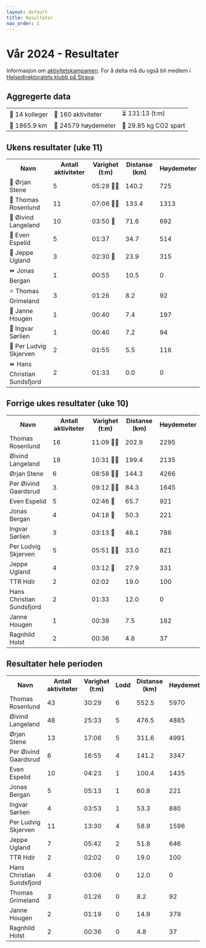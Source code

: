 ```yaml
---
layout: default
title: Resultater
nav_order: 1
---
```


# Vår 2024 - Resultater

Informasjon om [aktivitetskampanjen](docs/info.md). For å delta må du også bli medlem i [Helsedirektoratets klubb på Strava](https://www.strava.com/clubs/754665).

<div class="tile-aggregated" id="aggregerte_data">
    <h2>Aggregerte data</h2>
    <table class='table-aggregated'><tr><td>👥 14 kolleger</td><td>🏁 160 aktiviteter</td><td>⏳ 131:13 (t:m)</td></tr><tr><td>📏 1865.9 km</td><td>🧗 24579 høydemeter</td><td>🌱 29.85 kg CO2 spart</td></tr></table>
</div>
<div class="tile" id="ukens_resultater">
    <h2>Ukens resultater (uke 11)</h2>
    <table class='table'><tr><th>Navn</th><th>Antall aktiviteter</th><th>Varighet (t:m)</th><th>Distanse (km)</th><th>Høydemeter</th></tr><tr><td>🔺 Ørjan Stene</td><td>5</td><td>05:28 🎫🎫</td><td>140.2</td><td>725</td></tr><tr><td>🔻 Thomas Rosenlund</td><td>11</td><td>07:06 🎫🎫</td><td>133.4</td><td>1313</td></tr><tr><td>🔻 Øivind Langeland</td><td>10</td><td>03:50 🎫</td><td>71.6</td><td>692</td></tr><tr><td>🔺 Even Espelid</td><td>5</td><td>01:37 </td><td>34.7</td><td>514</td></tr><tr><td>🔺 Jeppe Ugland</td><td>3</td><td>02:30 🎫</td><td>23.9</td><td>315</td></tr><tr><td>⏩ Jonas Bergan</td><td>1</td><td>00:55 </td><td>10.5</td><td>0</td></tr><tr><td>⭐ Thomas Grimeland</td><td>3</td><td>01:26 </td><td>8.2</td><td>92</td></tr><tr><td>🔺 Janne Hougen</td><td>1</td><td>00:40 </td><td>7.4</td><td>197</td></tr><tr><td>🔻 Ingvar Sørlien</td><td>1</td><td>00:40 </td><td>7.2</td><td>94</td></tr><tr><td>🔻 Per Ludvig Skjerven</td><td>2</td><td>01:55 </td><td>5.5</td><td>116</td></tr><tr><td>⏩ Hans Christian Sundsfjord</td><td>2</td><td>01:33 </td><td>0.0</td><td>0</td></tr></table>
</div>
<div class="tile" id="forrige_ukes_resultater">
    <h2>Forrige ukes resultater (uke 10)</h2>
    <table class='table'><tr><th>Navn</th><th>Antall aktiviteter</th><th>Varighet (t:m)</th><th>Distanse (km)</th><th>Høydemeter</th></tr><tr><td>Thomas Rosenlund</td><td>16</td><td>11:09 🎫🎫</td><td>202.9</td><td>2295</td></tr><tr><td>Øivind Langeland</td><td>18</td><td>10:31 🎫🎫</td><td>199.4</td><td>2135</td></tr><tr><td>Ørjan Stene</td><td>6</td><td>08:58 🎫🎫</td><td>144.3</td><td>4266</td></tr><tr><td>Per Øivind Gaardsrud</td><td>3</td><td>09:12 🎫🎫</td><td>84.3</td><td>1645</td></tr><tr><td>Even Espelid</td><td>5</td><td>02:46 🎫</td><td>65.7</td><td>921</td></tr><tr><td>Jonas Bergan</td><td>4</td><td>04:18 🎫</td><td>50.3</td><td>221</td></tr><tr><td>Ingvar Sørlien</td><td>3</td><td>03:13 🎫</td><td>46.1</td><td>786</td></tr><tr><td>Per Ludvig Skjerven</td><td>5</td><td>05:51 🎫🎫</td><td>33.0</td><td>821</td></tr><tr><td>Jeppe Ugland</td><td>4</td><td>03:12 🎫</td><td>27.9</td><td>331</td></tr><tr><td>TTR Hdir</td><td>2</td><td>02:02 </td><td>19.0</td><td>100</td></tr><tr><td>Hans Christian Sundsfjord</td><td>2</td><td>01:33 </td><td>12.0</td><td>0</td></tr><tr><td>Janne Hougen</td><td>1</td><td>00:39 </td><td>7.5</td><td>182</td></tr><tr><td>Ragnhild Holst</td><td>2</td><td>00:36 </td><td>4.8</td><td>37</td></tr></table>
</div>
<div class="tile" id="resultater_hele_perioden">
    <h2>Resultater hele perioden</h2>
    <table class='table'><tr><th>Navn</th><th>Antall aktiviteter</th><th>Varighet (t:m)</th><th>Lodd</th><th>Distanse (km)</th><th>Høydemeter</th></tr><tr><td>Thomas Rosenlund</td><td>43</td><td>30:29</td><td>6</td><td>552.5</td><td>5970</td></tr><tr><td>Øivind Langeland</td><td>48</td><td>25:33</td><td>5</td><td>476.5</td><td>4885</td></tr><tr><td>Ørjan Stene</td><td>13</td><td>17:06</td><td>5</td><td>311.6</td><td>4991</td></tr><tr><td>Per Øivind Gaardsrud</td><td>6</td><td>16:55</td><td>4</td><td>141.2</td><td>3347</td></tr><tr><td>Even Espelid</td><td>10</td><td>04:23</td><td>1</td><td>100.4</td><td>1435</td></tr><tr><td>Jonas Bergan</td><td>5</td><td>05:13</td><td>1</td><td>60.8</td><td>221</td></tr><tr><td>Ingvar Sørlien</td><td>4</td><td>03:53</td><td>1</td><td>53.3</td><td>880</td></tr><tr><td>Per Ludvig Skjerven</td><td>11</td><td>13:30</td><td>4</td><td>58.9</td><td>1596</td></tr><tr><td>Jeppe Ugland</td><td>7</td><td>05:42</td><td>2</td><td>51.8</td><td>646</td></tr><tr><td>TTR Hdir</td><td>2</td><td>02:02</td><td>0</td><td>19.0</td><td>100</td></tr><tr><td>Hans Christian Sundsfjord</td><td>4</td><td>03:06</td><td>0</td><td>12.0</td><td>0</td></tr><tr><td>Thomas Grimeland</td><td>3</td><td>01:26</td><td>0</td><td>8.2</td><td>92</td></tr><tr><td>Janne Hougen</td><td>2</td><td>01:19</td><td>0</td><td>14.9</td><td>379</td></tr><tr><td>Ragnhild Holst</td><td>2</td><td>00:36</td><td>0</td><td>4.8</td><td>37</td></tr></table>
</div>
